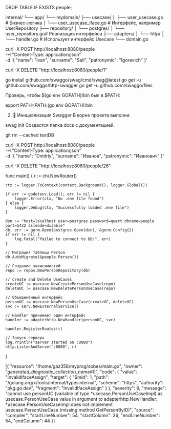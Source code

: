
DROP TABLE IF EXISTS people;


internal/
└── app/
    └── mydomain/
        ├── usecase/
        │   ├── user_usecase.go        # Бизнес-логика
        │   └── user_usecase_iface.go  # Интерфейс, например UserRepository
        ├── repository/
        │   └── postgres/
        │       └── user_repository.go# Реализация интерфейса
        ├── adapters/
        │   └── http/
        │       └── handler.go         # Использует интерфейс Usecase
        └── domain.go


 curl -X POST http://localhost:8080/people \
  -H "Content-Type: application/json" \
  -d '{
    "name": "Ivan",
    "surname": "Seli",
    "patronymic": "Igorevich"
}'

curl -X DELETE "http://localhost:8080/people/1"





go install github.com/swaggo/swag/cmd/swag@latest
go get -u github.com/swaggo/http-swagger
go get -u github.com/swaggo/files

Проверь, чтобы $(go env GOPATH)/bin был в $PATH:


export PATH=$PATH:$(go env GOPATH)/bin

2. 📂 Инициализация Swagger
В корне проекта выполни:


swag init
Создастся папка docs с документацией.


git rm --cached textDB


curl -X POST http://localhost:8080/people \
  -H "Content-Type: application/json" \
  -d '{
    "name": "Dmitriy",
    "surname": "Иванов",
    "patronymic": "Иванович"
  }'

  curl -X DELETE "http://localhost:8080/people/26"
  



func main() {
	r := chi.NewRouter()

	ctx := logger.ToContext(context.Background(), logger.Global())

	if err := godotenv.Load(); err != nil {
		logger.Error(ctx, "No .env file found")
	} else {
		logger.Debug(ctx, "Successfully loaded .env file")
	}

	dsn := "host=localhost user=postgres password=qwert dbname=people port=5432 sslmode=disable"
	db, err := gorm.Open(postgres.Open(dsn), &gorm.Config{})
	if err != nil {
		log.Fatal("failed to connect to DB:", err)
	}

	// Миграция таблицы Person
	db.AutoMigrate(&people.Person{})

	// Создание зависимостей
	repo := repos.NewPersonRepository(db)

	// Create and Delete UseCases
	createUC := usecase.NewCreatePersonUseCase(repo)
	deleteUC := usecase.NewDeletePersonUseCase(repo)

	// Объединённый интерфейс
	personUC := usecase.NewPersonUseCase(createUC, deleteUC)
	svc := serv.NewExternalService()

	// Handler принимает один интерфейс
	handler := adapterhttp.NewHandler(personUC, svc)

	handler.RegisterRoutes(r)

	// Запуск сервера
	log.Println("server started on :8080")
	http.ListenAndServe(":8080", r)
}


[{
	"resource": "/home/gaz358/myprog/sobes/main.go",
	"owner": "_generated_diagnostic_collection_name_#0",
	"code": {
		"value": "InvalidIfaceAssign",
		"target": {
			"$mid": 1,
			"path": "/golang.org/x/tools/internal/typesinternal",
			"scheme": "https",
			"authority": "pkg.go.dev",
			"fragment": "InvalidIfaceAssign"
		}
	},
	"severity": 8,
	"message": "cannot use personUC (variable of type *usecase.PersonUseCaseImpl) as usecase.PersonUseCase value in argument to adapterhttp.NewHandler: *usecase.PersonUseCaseImpl does not implement usecase.PersonUseCase (missing method GetPersonByID)",
	"source": "compiler",
	"startLineNumber": 54,
	"startColumn": 36,
	"endLineNumber": 54,
	"endColumn": 44
}]

